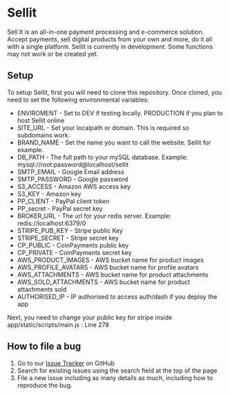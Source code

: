 # Sellit

Sell It is an all-in-one payment processing and e-commerce solution. Accept payments, sell digital products from your own and more, do it all with a single platform. Sellit is currently in development. Some functions may not work or be created yet.

## Setup

To setup Sellit, first you will need to clone this repository. Once cloned, you need to set the following environmental variables:

* ENVIROMENT - Set to DEV if testing locally. PRODUCTION if you plan to host Sellit online
* SITE_URL - Set your localpath or domain. This is required so subdomains work.
* BRAND_NAME - Set the name you want to call the website. Sellit for example.
* DB_PATH - The full path to your mySQL database. Example: mysql://root:password@localhost/sellit
* SMTP_EMAIL - Google Email address
* SMTP_PASSWORD - Google password
* S3_ACCESS - Amazon AWS access key
* S3_KEY - Amazon key
* PP_CLIENT - PayPal client token
* PP_secret - PayPal secret key
* BROKER_URL - The url for your redis server. Example: redis://localhost:6379/0
* STRIPE_PUB_KEY - Stripe public Key
* STRIPE_SECRET - Stripe secret key
* CP_PUBLIC - CoinPayments public key
* CP_PRIVATE - CoinPayments secret key
* AWS_PRODUCT_IMAGES - AWS bucket name for product images
* AWS_PROFILE_AVATARS - AWS bucket name for profile avatars
* AWS_ATTACHMENTS - AWS bucket name for product attachments
* AWS_SOLD_ATTACHMENTS - AWS bucket name for product attachments sold
* AUTHORISED_IP - IP authorised to access auth/dash if you deploy the app

Next, you need to change your public key for stripe inside app/static/scripts/main.js : Line 278

## How to file a bug

1. Go to our [Issue Tracker](https://github.com/MrNaughtZero/sellit/issues) on GitHub
2. Search for existing issues using the search field at the top of the page
3. File a new issue including as many details as much, including how to reproduce the bug.